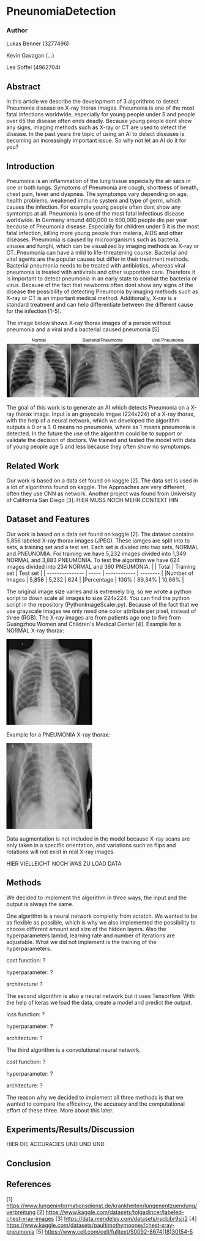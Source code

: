 # PneunomiaDetection

### Author
Lukas Benner (3277496)

Kevin Gavagan (...)

Lea Soffel (4962704)

## Abstract
In this article we describe the development of 3 algorithms to detect Pneumonia disease on X-ray thorax images. Pneumonia is one of the most fatal infections worldwide, especially for young people under 5 and people over 65 the disease often ends deadly. Because young people dont show any signs, imaging methods such as X-ray or CT are used to detect the disease. In the past years the topic of using an AI to detect diseases is becoming an increasingly important issue. So why not let an AI do it for you?

## Introduction
Pneumonia is an inflammation of the lung tissue especially the air sacs in one or both lungs. Symptoms of Pneumonia are cough, shortness of breath, chest pain, fever and dyspnea. The symptomps vary depending on age, health problems, weakened immune system and type of germ, which causes the infection. For example young people often dont show any symtomps at all. Pneumonia is one of the most fatal infectious disease worldwide. In Germany around 400,000 to 600,000 people die per year because of Pneumonia disease. Especially for children under 5 it is the most fatal infection, killing more young people than maleria, AIDS and other diseases. Pneumonia is caused by microorganisms such as bacteria, viruses and funghi, which can be visualized by imaging methods as X-ray or CT. Pneumonia can have a mild to life-threatening course. Bacterial and viral agents are the popular causes but differ in their treatment methods. Bacterial pneumonia needs to be treated with antibiotics, whereas viral pneumonia is treated with antivirals and other supportive care. Therefore it is important to detect pneumonia in an early state to combat the bacteria or virus. 
Because of the fact that newborns often dont show any signs of the disease the possibility of detecting Pneumonia by imaging methods such as X-ray or CT is an important medical method. Additionally, X-ray is a standard treatment and can help differentiate between the different cause for the infection [1-5].

The image below shows X-ray thorax images of a person without pneumonia and a viral and a bacterial caused pneumonia [5].

![TypesOfPneumonia](typesofpneumonia.jpg)

The goal of this work is to generate an AI which detects Pneumonia on a X-ray thorax image. Input is an grayscale imgae (224x224) of a X-ray thorax, with the help of a neural network, which we developed the algorithm outputs a 0 or a 1. 0 means no pneumonia, where as 1 means pneumonia is detected. In the future the use of the algorithm could be to support or validate the decision of doctors. We trained and tested the model with data of young people age 5 and less because they often show no symptomps.


## Related Work
Our work is based on a data set found on kaggle [2]. The data set is used in a lot of algorithms found on kaggle. The Approaches are very different, often they use CNN as network. Another project was found from University of California San Diego [3].
HIER MUSS NOCH MEHR CONTEXT HIN


## Dataset and Features
Our work is based on a data set found on kaggle [2]. The dataset contains 5,856 labeled X-ray thorax images (JPEG). These iamges are split into to sets, a training set and a test set. Each set is divided into two sets, NORMAL and PNEUNOMIA. For training we have 5,232 images divided into 1,349 NORMAL and 3,883 PNEUMONIA. To test the algorithm we have 624 images divided into 234 NORMAL and 390 PNEUMONIA. 
|                 | Total | Training set | Test set |
| --------------- | ----- | ------------ | -------- |
|Number of Images | 5,856 | 5,232        |  624     |
|Percentage       | 100%  | 89,34%       | 10,66%   |

The original image size varies and is extremely big, so we wrote a python script to down scale all images to size 224x224. You can find the python script in the repository (PythonImageScaler.py). 
Because of the fact that we use grayscale images we only need one color attribute per pixel, instead of three (RGB).
The X-ray images are from patients age one to five from Guangzhou Women and Children's Medical Center [4].
Example for a NORMAL X-ray thorax:

![NORMAL](/scaled_chest_xray/test/NORMAL/NORMAL-1049278-0001.jpeg)

Example for a PNEUMONIA X-ray thorax:

![PNEUMONIA](/scaled_chest_xray/test/PNEUMONIA/BACTERIA-1135262-0004.jpeg)

Data augmentation is not included in the model because X-ray scans are only taken in a specific orientation, and variations such as flips and rotations will not exist in real X-ray images.

HIER VIELLEICHT NOCH WAS ZU LOAD DATA

## Methods
We decided to implement the algorithm in three ways, the input and the output is always the same. 

One algorithm is a neural network completly from scratch. We wanted to be as flexible as possible, which is why we also implemented the possibility to choose different amount and size of the hidden layers. Also the hyperparameters lambd, learning rate and number of iterations are adjustable. What we did not implement is the training of the hyperparameters.

cost function: ?

hyperparameter: ?

architecture: ?

The second algorithm is also a neural network but it uses Tensorflow. With the help of keras we load the data, create a model and predict the output. 

loss function: ?

hyperparameter: ?

architecture: ?


The third algorithm is a convolutional neural network.

cost function: ?

hyperparameter: ?

architecture: ?


The reason why we decided to implement all three methods is that we wanted to compare the efficeincy, the accuracy and the computational effort of these three. More about this later.


## Experiments/Results/Discussion
HIER DIE ACCURACIES UND UND UND


## Conclusion


## References
[1] https://www.lungeninformationsdienst.de/krankheiten/lungenentzuendung/verbreitung
[2] https://www.kaggle.com/datasets/tolgadincer/labeled-chest-xray-images
[3] https://data.mendeley.com/datasets/rscbjbr9sj/2
[4] https://www.kaggle.com/datasets/paultimothymooney/chest-xray-pneumonia
[5] https://www.cell.com/cell/fulltext/S0092-8674(18)30154-5
